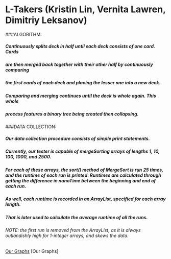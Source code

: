 # L-Takers (Kristin Lin, Vernita Lawren, Dimitriy Leksanov)

###ALGORITHM:
#####  Continuously splits deck in half until each deck consists of one card. Cards
#####  are then merged back together with their other half by continuously comparing 
#####  the first cards of each deck and placing the lesser one into a new deck. 
#####  Comparing and merging continues until the deck is whole again. This whole 
#####  process features a binary tree being created then collapsing.

###DATA COLLECTION:
#####  Our data collection procedure consists of simple print statements.
#####  Currently, our tester is capable of mergeSorting arrays of lengths 1, 10, 100, 1000, and 2500.
#####  For each of these arrays, the sort() method of MergeSort is run 25 times, and the runtime of each run is printed. Runtimes are calculated through getting the difference in nanoTime between the beginning and end of each run.
#####  As well, each runtime is recorded in an ArrayList, specified for each array length.
#####  That is later used to calculate the average runtime of all the runs.
######  NOTE: the first run is removed from the ArrayList, as it is always outlandishly high for 1-integer arrays, and skews the data.

[Our Graphs](https://docs.google.com/document/d/14MuSRdndcZ1oe-_SM822p6mXctroy68qXvAVdcwHIlI/pub)
[Our Graphs]
